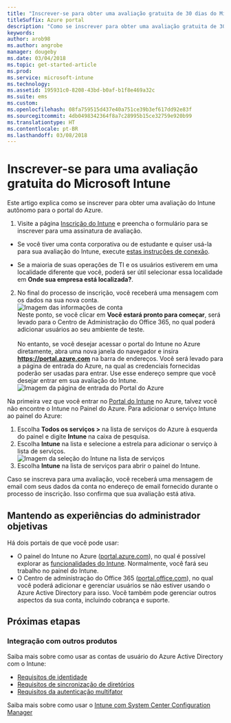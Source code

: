 ```yaml
---
title: "Inscrever-se para obter uma avaliação gratuita de 30 dias do Microsoft Intune"
titleSuffix: Azure portal
description: "Como se inscrever para obter uma avaliação gratuita de 30 dias do Intune.\""
keywords: 
author: arob98
ms.author: angrobe
manager: dougeby
ms.date: 03/04/2018
ms.topic: get-started-article
ms.prod: 
ms.service: microsoft-intune
ms.technology: 
ms.assetid: 195931c0-8208-43bd-b0af-b1f8e469a32c
ms.suite: ems
ms.custom: 
ms.openlocfilehash: 08fa759515d437e40a751ce39b3ef617dd92e83f
ms.sourcegitcommit: 4db0498342364f8a7c28995b15ce32759e920b99
ms.translationtype: HT
ms.contentlocale: pt-BR
ms.lasthandoff: 03/08/2018
---
```

# <a name="sign-up-for-a-microsoft-intune-free-trial"></a>Inscrever-se para uma avaliação gratuita do Microsoft Intune


Este artigo explica como se inscrever para obter uma avaliação do Intune autônomo para o portal do Azure.

1. Visite a página [Inscrição do Intune](https://portal.office.com/Signup/Signup.aspx?OfferId=40BE278A-DFD1-470a-9EF7-9F2596EA7FF9&dl=INTUNE_A&ali=1#0%20) e preencha o formulário para se inscrever para uma assinatura de avaliação.
* Se você tiver uma conta corporativa ou de estudante e quiser usá-la para sua avaliação do Intune, execute [estas instruções de conexão](/intune/account-sign-up).

* Se a maioria de suas operações de TI e os usuários estiverem em uma localidade diferente que você, poderá ser útil selecionar essa localidade em **Onde sua empresa está localizada?**.

2. No final do processo de inscrição, você receberá uma mensagem com os dados na sua nova conta. <br/> ![Imagem das informações de conta](./media/2-end-of-sign-up-process.png) <br/>Neste ponto, se você clicar em **Você estará pronto para começar**, será levado para o Centro de Administração do Office 365, no qual poderá adicionar usuários ao seu ambiente de teste. <br/><br/>No entanto, se você desejar acessar o portal do Intune no Azure diretamente, abra uma nova janela do navegador e insira **https://portal.azure.com** na barra de endereços. Você será levado para a página de entrada do Azure, na qual as credenciais fornecidas poderão ser usadas para entrar. Use esse endereço sempre que você desejar entrar em sua avaliação do Intune. <br/> ![Imagem da página de entrada do Portal do Azure](./media/azure-portal-signin.png)

Na primeira vez que você entrar no [Portal do Intune](https://portal.azure.com) no Azure, talvez você não encontre o Intune no Painel do Azure. Para adicionar o serviço Intune ao painel do Azure:
1. Escolha **Todos os serviços >** na lista de serviços do Azure à esquerda do painel e digite **Intune** na caixa de pesquisa.
2. Escolha **Intune** na lista e selecione a estrela para adicionar o serviço à lista de serviços.<br/> ![Imagem da seleção do Intune na lista de serviços](./media/azure-add-intune1.png)
3. Escolha **Intune** na lista de serviços para abrir o painel do Intune.

Caso se inscreva para uma avaliação, você receberá uma mensagem de email com seus dados da conta no endereço de email fornecido durante o processo de inscrição. Isso confirma que sua avaliação está ativa.

## <a name="keeping-the-admin-experiences-straight"></a>Mantendo as experiências do administrador objetivas

Há dois portais de que você pode usar:
- O painel do Intune no Azure ([portal.azure.com](https://portal.azure.com)), no qual é possível explorar as [funcionalidades do Intune](what-is-intune.md). Normalmente, você fará seu trabalho no painel do Intune.
- O Centro de administração do Office 365 ([portal.office.com](https://portal.office.com)), no qual você poderá adicionar e gerenciar usuários se não estiver usando o Azure Active Directory para isso. Você também pode gerenciar outros aspectos da sua conta, incluindo cobrança e suporte.

## <a name="next-steps"></a>Próximas etapas

### <a name="integration-with-other-products"></a>Integração com outros produtos
Saiba mais sobre como usar as contas de usuário do Azure Active Directory com o Intune:
- [Requisitos de identidade](https://docs.microsoft.com/active-directory/active-directory-hybrid-identity-design-considerations-overview#design-considerations-overview)
- [Requisitos de sincronização de diretórios](https://docs.microsoft.com/active-directory/active-directory-hybrid-identity-design-considerations-directory-sync-requirements)
- [Requisitos da autenticação multifator](https://docs.microsoft.com/active-directory/active-directory-hybrid-identity-design-considerations-multifactor-auth-requirements)

Saiba mais sobre como usar o [Intune com System Center Configuration Manager](https://docs.microsoft.com/sccm/mdm/understand/hybrid-mobile-device-management)
